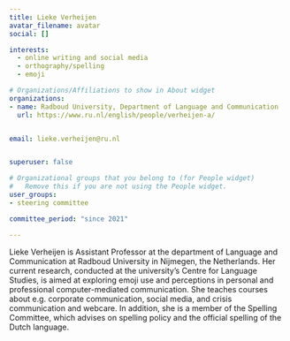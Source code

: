 ```yaml
---
title: Lieke Verheijen
avatar_filename: avatar
social: []

interests:
  - online writing and social media
  - orthography/spelling
  - emoji

# Organizations/Affiliations to show in About widget
organizations:
- name: Radboud University, Department of Language and Communication
  url: https://www.ru.nl/english/people/verheijen-a/


email: lieke.verheijen@ru.nl


superuser: false

# Organizational groups that you belong to (for People widget)
#   Remove this if you are not using the People widget.
user_groups:
- steering committee

committee_period: "since 2021"

---
```

Lieke Verheijen is Assistant Professor at the department of Language and 
Communication at Radboud University in Nijmegen, the Netherlands. Her 
current research, conducted at the university’s Centre for Language Studies, 
is aimed at exploring emoji use and perceptions in personal and professional 
computer-mediated communication. She teaches courses about e.g. corporate 
communication, social media, and crisis communication and webcare. In addition, 
she is a member of the Spelling Committee, which advises on spelling policy and 
the official spelling of the Dutch language.
